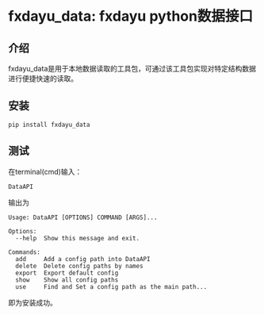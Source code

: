 # fxdayu_data: fxdayu python数据接口

## 介绍

fxdayu_data是用于本地数据读取的工具包，可通过该工具包实现对特定结构数据进行便捷快速的读取。

## 安装

```
pip install fxdayu_data
```

## 测试

在terminal(cmd)输入：

```
DataAPI
```

输出为

>
    Usage: DataAPI [OPTIONS] COMMAND [ARGS]...
>
    Options:
      --help  Show this message and exit.
>
    Commands:
      add     Add a config path into DataAPI
      delete  Delete config paths by names
      export  Export default config
      show    Show all config paths
      use     Find and Set a config path as the main path...


即为安装成功。